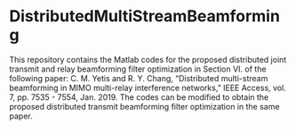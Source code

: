 # DistributedMultiStreamBeamforming
This repository contains the Matlab codes for the proposed distributed joint transmit and relay beamforming filter optimization in Section VI. of the following paper:
C. M. Yetis and R. Y. Chang, “Distributed multi-stream beamforming in MIMO multi-relay interference networks,” IEEE Access, vol. 7, pp. 7535 - 7554, Jan. 2019.
The codes can be modified to obtain the proposed distributed transmit beamforming filter optimization in the same paper.
